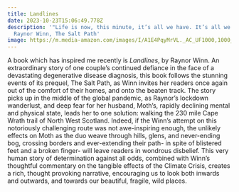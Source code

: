 ```yaml
---
title: Landlines
date: 2023-10-23T15:06:49.778Z
description: '"Life is now, this minute, it’s all we have. It’s all we need." -
  Raynor Winn, The Salt Path'
image: https://m.media-amazon.com/images/I/A1E4PqyMrVL._AC_UF1000,1000_QL80_.jpg
---
```

A book which has inspired me recently is *Landlines*, by Raynor Winn. An extraordinary story of one couple’s continued defiance in the face of a devastating degenerative disease diagnosis, this book follows the stunning events of its prequel, The Salt Path, as Winn invites her readers once again out of the comfort of their homes, and onto the beaten track. The story picks up in the middle of the global pandemic, as Raynor’s lockdown wanderlust, and deep fear for her husband, Moth’s, rapidly declining mental and physical state, leads her to one solution: walking the 230 mile Cape Wrath trail of North West Scotland. Indeed, if the Winn’s attempt on this notoriously challenging route was not awe-inspiring enough, the unlikely effects on Moth as the duo weave through hills, glens, and never-ending bog, crossing borders and ever-extending their path- in spite of blistered feet and a broken finger- will leave readers in wondrous disbelief. This very human story of determination against all odds, combined with Winn’s thoughtful commentary on the tangible effects of the Climate Crisis, creates a rich, thought provoking narrative, encouraging us to look both inwards and outwards, and towards our beautiful, fragile, wild places.